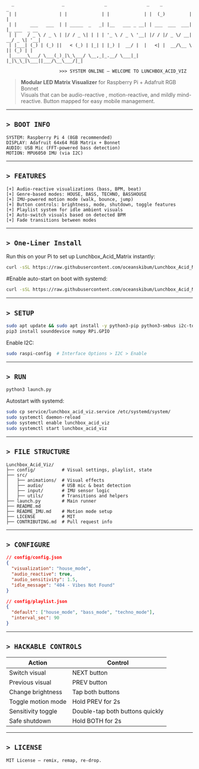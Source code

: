 
```
  _                  _               _               _    _           _             
 | |                | |             | |             | |  (_)         | |            
 | |     ___   ___  | | _____  _   _| |__   ___ _ __| | ___  ___  ___| |_ ___  _ __ 
 | |    / _ \ / _ \ | |/ / _ \| | | | '_ \ / _ \ '__| |/ / |/ _ \/ __| __/ _ \| '__|
 | |___| (_) | (_) ||   < (_) | |_| | |_) |  __/ |  |   <| |  __/\__ \ || (_) | |   
 |______\___/ \___(_)_|\_\___/ \__,_|_.__/ \___|_|  |_|\_\_|\___||___/\__\___/|_|   
                                                                                   
                    >>> SYSTEM ONLINE — WELCOME TO LUNCHBOX_ACID_VIZ
```

> **Modular LED Matrix Visualizer** for Raspberry Pi + Adafruit RGB Bonnet  
> Visuals that can be audio-reactive , motion-reactive, and mildly mind-reactive. Button mapped for easy mobile management. 

---

## `> BOOT INFO`

```plaintext
SYSTEM: Raspberry Pi 4 (8GB recommended)
DISPLAY: Adafruit 64x64 RGB Matrix + Bonnet
AUDIO: USB Mic (FFT-powered bass detection)
MOTION: MPU6050 IMU (via I2C)
```

---

## `> FEATURES`

```
[+] Audio-reactive visualizations (bass, BPM, beat)
[+] Genre-based modes: HOUSE, BASS, TECHNO, BASSHOUSE
[+] IMU-powered motion mode (walk, bounce, jump)
[+] Button controls: brightness, mode, shutdown, toggle features
[+] Playlist system for idle ambient visuals
[+] Auto-switch visuals based on detected BPM
[+] Fade transitions between modes
```

---

## `> One-Liner Install`

Run this on your Pi to set up Lunchbox_Acid_Matrix instantly:

```bash
curl -sSL https://raw.githubusercontent.com/oceanskibum/Lunchbox_Acid_Matrix/main/scripts/install.sh | bash
```
#Enable auto-start on boot with systemd:

```bash
curl -sSL https://raw.githubusercontent.com/oceanskibum/Lunchbox_Acid_Matrix/main/scripts/install.sh | bash -s -- --with-systemd
```

---

## `> SETUP`

```bash
sudo apt update && sudo apt install -y python3-pip python3-smbus i2c-tools build-essential git
pip3 install sounddevice numpy RPi.GPIO
```

Enable I2C:
```bash
sudo raspi-config  # Interface Options > I2C > Enable
```

---

## `> RUN`

```bash
python3 launch.py
```

Autostart with systemd:
```bash
sudo cp service/lunchbox_acid_viz.service /etc/systemd/system/
sudo systemctl daemon-reload
sudo systemctl enable lunchbox_acid_viz
sudo systemctl start lunchbox_acid_viz
```

---

## `> FILE STRUCTURE`

```
Lunchbox_Acid_Viz/
├── config/          # Visual settings, playlist, state
├── src/
│   ├── animations/  # Visual effects
│   ├── audio/       # USB mic & beat detection
│   ├── input/       # IMU sensor logic
│   ├── utils/       # Transitions and helpers
├── launch.py        # Main runner
├── README.md
├── README_IMU.md    # Motion mode setup
├── LICENSE          # MIT
├── CONTRIBUTING.md  # Pull request info
```

---

## `> CONFIGURE`

```json
// config/config.json
{
  "visualization": "house_mode",
  "audio_reactive": true,
  "audio_sensitivity": 1.5,
  "idle_message": "404 - Vibes Not Found"
}
```

```json
// config/playlist.json
{
  "default": ["house_mode", "bass_mode", "techno_mode"],
  "interval_sec": 90
}
```

---

## `> HACKABLE CONTROLS`

| Action                     | Control                          |
|----------------------------|----------------------------------|
| Switch visual              | NEXT button                      |
| Previous visual            | PREV button                      |
| Change brightness          | Tap both buttons                 |
| Toggle motion mode         | Hold PREV for 2s                 |
| Sensitivity toggle         | Double-tap both buttons quickly  |
| Safe shutdown              | Hold BOTH for 2s                 |

---

## `> LICENSE`

```plaintext
MIT License — remix, remap, re-drop.
```
